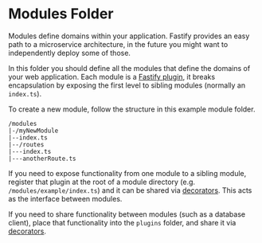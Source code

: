 # Modules Folder

Modules define domains within your application. Fastify provides an
easy path to a microservice architecture, in the future you might want
to independently deploy some of those.

In this folder you should define all the modules that define the domains
of your web application.
Each module is a [Fastify
plugin](https://www.fastify.io/docs/latest/Reference/Plugins/), it breaks encapsulation
by exposing the first level to sibling modules (normally an `index.ts`).

To create a new module, follow the structure in this example module folder.

```
/modules
|-/myNewModule
|--index.ts
|--/routes
|---index.ts
|---anotherRoute.ts
```

If you need to expose functionality from one module to a sibling module, register that plugin
at the root of a module directory (e.g. `/modules/example/index.ts`) and it can be shared
via [decorators](https://www.fastify.io/docs/latest/Reference/Decorators/).
This acts as the interface between modules.

If you need to share functionality between modules (such as a database client), place that
functionality into the `plugins` folder, and share it via
[decorators](https://www.fastify.io/docs/latest/Reference/Decorators/).
